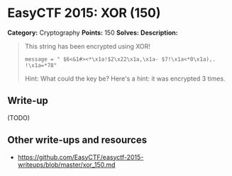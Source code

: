 # EasyCTF 2015: XOR (150)

**Category:** Cryptography
**Points:** 150
**Solves:** 
**Description:**

> This string has been encrypted using XOR!
> 
> 
> `message = " $6<&1#><*\x1a!$2\x22\x1a,\x1a- $7!\x1a<*0\x1a),. !\x1a=*78"`
> 
> 
> Hint: What could the key be? Here's a hint: it was encrypted 3 times.


## Write-up

(TODO)

## Other write-ups and resources

* <https://github.com/EasyCTF/easyctf-2015-writeups/blob/master/xor_150.md>

